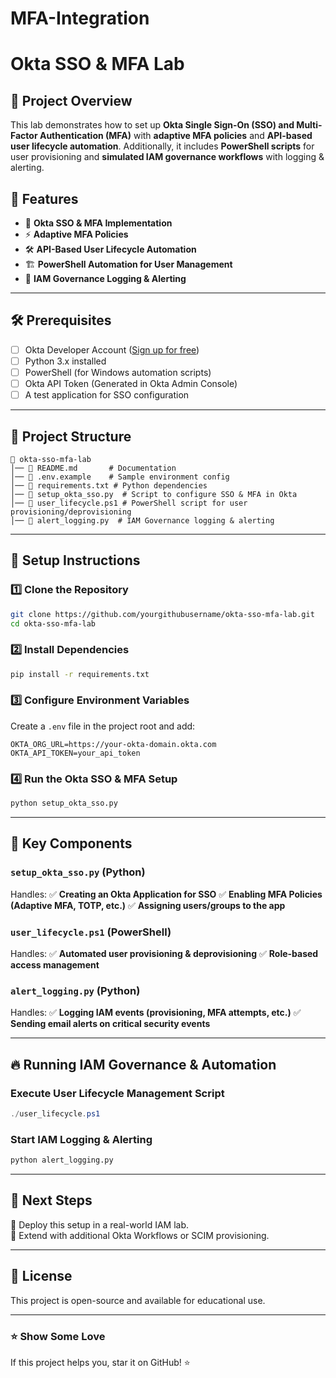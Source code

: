 # MFA-Integration
# Okta SSO & MFA Lab

## 📌 Project Overview
This lab demonstrates how to set up **Okta Single Sign-On (SSO) and Multi-Factor Authentication (MFA)** with **adaptive MFA policies** and **API-based user lifecycle automation**. Additionally, it includes **PowerShell scripts** for user provisioning and **simulated IAM governance workflows** with logging & alerting.

## 🚀 Features
- 🔐 **Okta SSO & MFA Implementation**
- ⚡ **Adaptive MFA Policies**
- 🛠 **API-Based User Lifecycle Automation**
- 🏗 **PowerShell Automation for User Management**
- 📜 **IAM Governance Logging & Alerting**

---

## 🛠 Prerequisites
- [ ] Okta Developer Account ([Sign up for free](https://developer.okta.com/))
- [ ] Python 3.x installed
- [ ] PowerShell (for Windows automation scripts)
- [ ] Okta API Token (Generated in Okta Admin Console)
- [ ] A test application for SSO configuration

---

## 📂 Project Structure
```
📂 okta-sso-mfa-lab
│── 📜 README.md       # Documentation
│── 📜 .env.example    # Sample environment config
│── 📜 requirements.txt # Python dependencies
│── 🐍 setup_okta_sso.py  # Script to configure SSO & MFA in Okta
│── 📜 user_lifecycle.ps1 # PowerShell script for user provisioning/deprovisioning
│── 📜 alert_logging.py  # IAM Governance logging & alerting
```

---

## 🔧 Setup Instructions

### 1️⃣ Clone the Repository
```bash
git clone https://github.com/yourgithubusername/okta-sso-mfa-lab.git
cd okta-sso-mfa-lab
```

### 2️⃣ Install Dependencies
```bash
pip install -r requirements.txt
```

### 3️⃣ Configure Environment Variables
Create a `.env` file in the project root and add:
```
OKTA_ORG_URL=https://your-okta-domain.okta.com
OKTA_API_TOKEN=your_api_token
```

### 4️⃣ Run the Okta SSO & MFA Setup
```bash
python setup_okta_sso.py
```

---

## 🔑 Key Components

### `setup_okta_sso.py` (Python)
Handles:
✅ **Creating an Okta Application for SSO**
✅ **Enabling MFA Policies (Adaptive MFA, TOTP, etc.)**
✅ **Assigning users/groups to the app**

### `user_lifecycle.ps1` (PowerShell)
Handles:
✅ **Automated user provisioning & deprovisioning**
✅ **Role-based access management**

### `alert_logging.py` (Python)
Handles:
✅ **Logging IAM events (provisioning, MFA attempts, etc.)**
✅ **Sending email alerts on critical security events**

---

## 🔥 Running IAM Governance & Automation
### Execute User Lifecycle Management Script
```powershell
./user_lifecycle.ps1
```

### Start IAM Logging & Alerting
```bash
python alert_logging.py
```

---

## 📌 Next Steps
🔹 Deploy this setup in a real-world IAM lab.  
🔹 Extend with additional Okta Workflows or SCIM provisioning.

---

## 📜 License
This project is open-source and available for educational use.

---
### ⭐ Show Some Love
If this project helps you, star it on GitHub! ⭐
